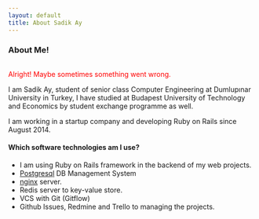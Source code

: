 ```yaml
---
layout: default
title: About Sadik Ay
---
```


<div class="post">
	<h3 class="pageTitle">About Me!</h3>
	<div>
	<p style="text-align:center">
		<img src="https://dl.dropboxusercontent.com/s/3jukmvptzs6n6oy/profile_1.png?dl=0" alt=""/>
	</p>	
	</div>
	<p style="color:red">Alright! Maybe sometimes something went wrong.</p>
	<p>I am Sadik Ay, student of senior class Computer Engineering at Dumlupınar University in Turkey,
	I have studied at Budapest University of Technology and Economics by student exchange programme as well.</p>
	<p>I am working in a startup company and developing Ruby on Rails since August 2014.</p>
	<h4>Which software technologies am I use?</h4>
	<ul>
		<li>I am using Ruby on Rails framework in the backend of my web projects.</li>
		<li><a href="http://www.postgresql.org/docs/8.4/static/intro-whatis.html">Postgresql</a>
		 DB Management System</li>
  		<li><a href="http://nginx.org/en/">nginx</a> server.</li>
  		<li>Redis server to key-value store.</li>
  		<li>VCS with Git (Gitflow)</li>
  		<li>Github Issues, Redmine and Trello to managing the projects.</li>
  	</ul>
</div>
